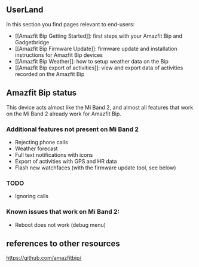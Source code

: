 ## UserLand
In this section you find pages relevant to end-users:

- [[Amazfit Bip Getting Started]]: first steps with your Amazfit Bip and Gadgetbridge
- [[Amazfit Bip Firmware Update]]: firmware update and installation instructions for Amazfit Bip devices
- [[Amazfit Bip Weather]]: how to setup weather data on the Bip
- [[Amazfit Bip export of activities]]: view and export data of activities recorded on the Amazfit Bip

## Amazfit Bip status

This device acts almost like the Mi Band 2, and almost all features that work on the Mi Band 2 already work for Amazfit Bip. 

### Additional features not present on Mi Band 2

* Rejecting phone calls
* Weather forecast
* Full text notifications with icons
* Export of activities with GPS and HR data
* Flash new watchfaces (with the firmware update tool, see below)

### TODO

* Ignoring calls

### Known issues that work on Mi Band 2:

* Reboot does not work (debug menu)

## references to other resources
https://github.com/amazfitbip/
